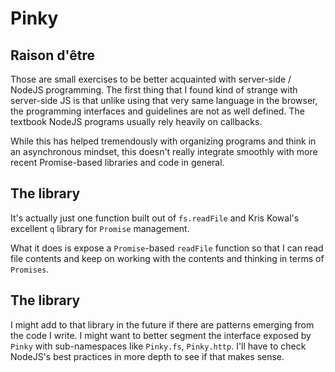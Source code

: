 # Pinky

## Raison d'être
Those are small exercises to be better acquainted with server-side / NodeJS programming.
The first thing that I found kind of strange with server-side JS is that unlike using 
that very same language in the browser, the programming interfaces and guidelines are 
not as well defined. The textbook NodeJS programs usually rely heavily on callbacks.

While this has helped tremendously with organizing programs and think in an asynchronous
mindset, this doesn't really integrate smoothly with more recent Promise-based libraries
and code in general.

## The library
It's actually just one function built out of `fs.readFile` and Kris Kowal's excellent `q` 
library for `Promise` management.

What it does is expose a `Promise`-based `readFile` function so that I can read file contents
and keep on working with the contents and thinking in terms of `Promises`.

## The library

I might add to that library in the future if there are patterns emerging from the code I write.
I might want to better segment the interface exposed by `Pinky`  with sub-namespaces like 
`Pinky.fs`, `Pinky.http`. I'll have to check NodeJS's best practices in more depth to see if that
makes sense.
